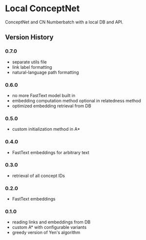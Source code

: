# Local ConceptNet

ConceptNet and CN Numberbatch with a local DB and API.

## Version History

### 0.7.0
- separate utils file
- link label formatting
- natural-language path formatting

### 0.6.0
- no more FastText model built in
- embedding computation method optional in relatedness method
- optimized embedding retrieval from DB

### 0.5.0
- custom initialization method in A*

### 0.4.0
- FastText embeddings for arbitrary text

### 0.3.0
- retrieval of all concept IDs

### 0.2.0
- FastText embeddings

### 0.1.0
- reading links and embeddings from DB
- custom A* with configurable variants
- greedy version of Yen's algorithm
